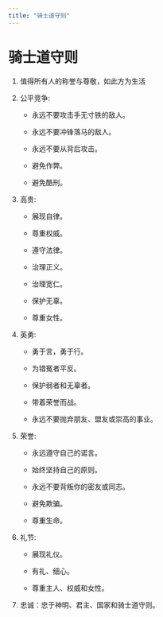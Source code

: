 ```yaml
---
title: "骑士道守则"
---
```

# 骑士道守则

1. 值得所有人的称誉与尊敬，如此方为生活

2. 公平竞争:

   - 永远不要攻击手无寸铁的敌人。

   - 永远不要冲锋落马的敌人。

   - 永远不要从背后攻击。

   - 避免作弊。

   - 避免酷刑。

3. 高贵:

   - 展现自律。

   - 尊重权威。

   - 遵守法律。

   - 治理正义。

   - 治理宽仁。

   - 保护无辜。

   - 尊重女性。

4. 英勇:

   - 勇于言，勇于行。

   - 为错冤者平反。

   - 保护弱者和无辜者。

   - 带着荣誉而战。

   - 永远不要抛弃朋友、盟友或崇高的事业。

5. 荣誉:

   - 永远遵守自己的诺言。

   - 始终坚持自己的原则。

   - 永远不要背叛你的密友或同志。

   - 避免欺骗。

   - 尊重生命。

6. 礼节:

   - 展现礼仪。

   - 有礼、细心。

   - 尊重主人、权威和女性。

7. 忠诚：忠于神明、君主、国家和骑士道守则。
